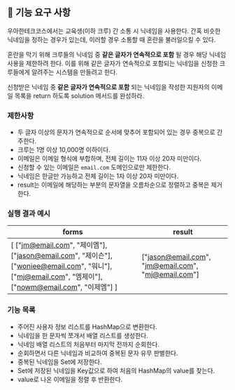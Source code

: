 ## 🚀 기능 요구 사항

우아한테크코스에서는 교육생(이하 크루) 간 소통 시 닉네임을 사용한다. 간혹 비슷한 닉네임을 정하는 경우가 있는데, 이러할 경우 소통할 때 혼란을 불러일으킬 수 있다.

혼란을 막기 위해 크루들의 닉네임 중 **같은 글자가 연속적으로 포함** 될 경우 해당 닉네임 사용을 제한하려 한다. 이를 위해 같은 글자가 연속적으로 포함되는 닉네임을 신청한 크루들에게 알려주는 시스템을 만들려고 한다.


신청받은 닉네임 중 **같은 글자가 연속적으로 포함** 되는 닉네임을 작성한 지원자의 이메일 목록을 return 하도록 solution 메서드를 완성하라.

### 제한사항

- 두 글자 이상의 문자가 연속적으로 순서에 맞추어 포함되어 있는 경우 중복으로 간주한다.
- 크루는 1명 이상 10,000명 이하이다.
- 이메일은 이메일 형식에 부합하며, 전체 길이는 11자 이상 20자 미만이다.
- 신청할 수 있는 이메일은 `email.com` 도메인으로만 제한한다.
- 닉네임은 한글만 가능하고 전체 길이는 1자 이상 20자 미만이다.
- result는 이메일에 해당하는 부분의 문자열을 오름차순으로 정렬하고 중복은 제거한다.

### 실행 결과 예시

| forms | result |
| --- | --- |
| [ ["jm@email.com", "제이엠"], ["jason@email.com", "제이슨"], ["woniee@email.com", "워니"], ["mj@email.com", "엠제이"], ["nowm@email.com", "이제엠"] ] | ["jason@email.com", "jm@email.com", "mj@email.com"] |

### 기능 목록
- 주어진 사용자 정보 리스트를 HashMap으로 변환한다.
- 닉네임을 한 문자씩 쪼개서 배열 리스트를 생성한다.
- 닉네임 배열 리스트의 처음부터 마지막 전까지 순회한다.
- 순회하면서 다른 닉네임과 비교하여 중복된 문자 유무 판별한다.
- 중복된 닉네임을 Set에 저장한다.
- Set에 저장된 닉네임을 Key값으로 하여 처음의 HashMap의 value를 찾는다.
- value로 나온 이메일을 정렬 후 반환한다.